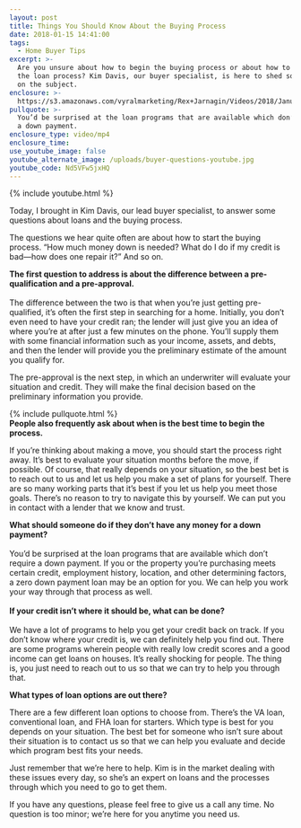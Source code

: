 ```yaml
---
layout: post
title: Things You Should Know About the Buying Process
date: 2018-01-15 14:41:00
tags:
  - Home Buyer Tips
excerpt: >-
  Are you unsure about how to begin the buying process or about how to navigate
  the loan process? Kim Davis, our buyer specialist, is here to shed some light
  on the subject.
enclosure: >-
  https://s3.amazonaws.com/vyralmarketing/Rex+Jarnagin/Videos/2018/January/Elite+Home+Team-+Things+You+Should+Know+About+the+Buying+Process.mp4
pullquote: >-
  You’d be surprised at the loan programs that are available which don’t require
  a down payment.
enclosure_type: video/mp4
enclosure_time:
use_youtube_image: false
youtube_alternate_image: /uploads/buyer-questions-youtube.jpg
youtube_code: Nd5VFw5jxHQ
---
```



{% include youtube.html %}

Today, I brought in Kim Davis, our lead buyer specialist, to answer some questions about loans and the buying process.

The questions we hear quite often are about how to start the buying process. “How much money down is needed? What do I do if my credit is bad—how does one repair it?” And so on.

**The first question to address is about the difference between a pre-qualification and a pre-approval.**<br><br>The difference between the two is that when you’re just getting pre-qualified, it’s often the first step in searching for a home. Initially, you don’t even need to have your credit ran; the lender will just give you an idea of where you’re at after just a few minutes on the phone. You’ll supply them with some financial information such as your income, assets, and debts, and then the lender will provide you the preliminary estimate of the amount you qualify for.

The pre-approval is the next step, in which an underwriter will evaluate your situation and credit. They will make the final decision based on the preliminary information you provide.

{% include pullquote.html %}<br>**People also frequently ask about when is the best time to begin the process.**

If you’re thinking about making a move, you should start the process right away. It’s best to evaluate your situation months before the move, if possible. Of course, that really depends on your situation, so the best bet is to reach out to us and let us help you make a set of plans for yourself. There are so many working parts that it’s best if you let us help you meet those goals. There’s no reason to try to navigate this by yourself. We can put you in contact with a lender that we know and trust.

**What should someone do if they don’t have any money for a down payment?**<br><br>You’d be surprised at the loan programs that are available which don’t require a down payment. If you or the property you’re purchasing meets certain credit, employment history, location, and other determining factors, a zero down payment loan may be an option for you. We can help you work your way through that process as well.<br><br>**If your credit isn’t where it should be, what can be done?**<br><br>We have a lot of programs to help you get your credit back on track. If you don’t know where your credit is, we can definitely help you find out. There are some programs wherein people with really low credit scores and a good income can get loans on houses. It’s really shocking for people. The thing is, you just need to reach out to us so that we can try to help you through that.

**What types of loan options are out there?**

There are a few different loan options to choose from. There’s the VA loan, conventional loan, and FHA loan for starters. Which type is best for you depends on your situation. The best bet for someone who isn’t sure about their situation is to contact us so that we can help you evaluate and decide which program best fits your needs.

Just remember that we’re here to help. Kim is in the market dealing with these issues every day, so she’s an expert on loans and the processes through which you need to go to get them.

If you have any questions, please feel free to give us a call any time. No question is too minor; we’re here for you anytime you need us.